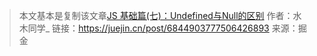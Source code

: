 > 本文基本是复制该文章[JS 基础篇(七)：Undefined与Null的区别](https://juejin.cn/post/6844903777506426893)
> 作者：水木同学_
> 链接：https://juejin.cn/post/6844903777506426893
> 来源：掘金

